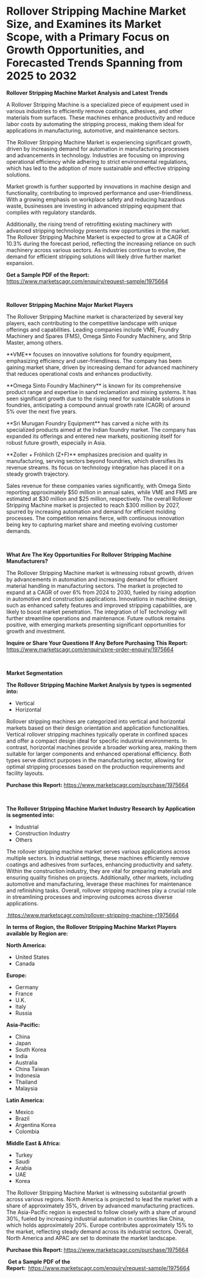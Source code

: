 <p><h1>Rollover Stripping Machine Market Size, and Examines its Market Scope, with a Primary Focus on Growth Opportunities, and Forecasted Trends Spanning from 2025 to 2032</h1></p><p><strong>Rollover Stripping Machine Market Analysis and Latest Trends</strong></p>
<p><p>A Rollover Stripping Machine is a specialized piece of equipment used in various industries to efficiently remove coatings, adhesives, and other materials from surfaces. These machines enhance productivity and reduce labor costs by automating the stripping process, making them ideal for applications in manufacturing, automotive, and maintenance sectors.</p><p>The Rollover Stripping Machine Market is experiencing significant growth, driven by increasing demand for automation in manufacturing processes and advancements in technology. Industries are focusing on improving operational efficiency while adhering to strict environmental regulations, which has led to the adoption of more sustainable and effective stripping solutions.</p><p>Market growth is further supported by innovations in machine design and functionality, contributing to improved performance and user-friendliness. With a growing emphasis on workplace safety and reducing hazardous waste, businesses are investing in advanced stripping equipment that complies with regulatory standards.</p><p>Additionally, the rising trend of retrofitting existing machinery with advanced stripping technology presents new opportunities in the market. The Rollover Stripping Machine Market is expected to grow at a CAGR of 10.3% during the forecast period, reflecting the increasing reliance on such machinery across various sectors. As industries continue to evolve, the demand for efficient stripping solutions will likely drive further market expansion.</p></p>
<p><strong>Get a Sample PDF of the Report:&nbsp;</strong> <a href="https://www.marketscagr.com/enquiry/request-sample/1975664?utm_campaign=2383&utm_medium=2&utm_source=Github&utm_content=ia&utm_term=12042025&utm_id=rollover-stripping-machine">https://www.marketscagr.com/enquiry/request-sample/1975664</a></p>
<p>&nbsp;</p>
<p><strong>Rollover Stripping Machine Major Market Players</strong></p>
<p><p>The Rollover Stripping Machine market is characterized by several key players, each contributing to the competitive landscape with unique offerings and capabilities. Leading companies include VME, Foundry Machinery and Spares (FMS), Omega Sinto Foundry Machinery, and Strip Master, among others.</p><p>**VME** focuses on innovative solutions for foundry equipment, emphasizing efficiency and user-friendliness. The company has been gaining market share, driven by increasing demand for advanced machinery that reduces operational costs and enhances productivity.</p><p>**Omega Sinto Foundry Machinery** is known for its comprehensive product range and expertise in sand reclamation and mixing systems. It has seen significant growth due to the rising need for sustainable solutions in foundries, anticipating a compound annual growth rate (CAGR) of around 5% over the next five years.</p><p>**Sri Murugan Foundry Equipment** has carved a niche with its specialized products aimed at the Indian foundry market. The company has expanded its offerings and entered new markets, positioning itself for robust future growth, especially in Asia.</p><p>**Zoller + Fröhlich (Z+F)** emphasizes precision and quality in manufacturing, serving sectors beyond foundries, which diversifies its revenue streams. Its focus on technology integration has placed it on a steady growth trajectory.</p><p>Sales revenue for these companies varies significantly, with Omega Sinto reporting approximately $50 million in annual sales, while VME and FMS are estimated at $30 million and $25 million, respectively. The overall Rollover Stripping Machine market is projected to reach $300 million by 2027, spurred by increasing automation and demand for efficient molding processes. The competition remains fierce, with continuous innovation being key to capturing market share and meeting evolving customer demands.</p></p>
<p>&nbsp;</p>
<p><strong>What Are The Key Opportunities For Rollover Stripping Machine Manufacturers?</strong></p>
<p><p>The Rollover Stripping Machine market is witnessing robust growth, driven by advancements in automation and increasing demand for efficient material handling in manufacturing sectors. The market is projected to expand at a CAGR of over 6% from 2024 to 2030, fueled by rising adoption in automotive and construction applications. Innovations in machine design, such as enhanced safety features and improved stripping capabilities, are likely to boost market penetration. The integration of IoT technology will further streamline operations and maintenance. Future outlook remains positive, with emerging markets presenting significant opportunities for growth and investment.</p></p>
<p><strong>Inquire or Share Your Questions If Any Before Purchasing This Report:</strong> <a href="https://www.marketscagr.com/enquiry/pre-order-enquiry/1975664?utm_campaign=2383&utm_medium=2&utm_source=Github&utm_content=ia&utm_term=12042025&utm_id=rollover-stripping-machine">https://www.marketscagr.com/enquiry/pre-order-enquiry/1975664</a></p>
<p>&nbsp;</p>
<p><strong>Market Segmentation</strong></p>
<p><strong>The Rollover Stripping Machine Market Analysis by types is segmented into:</strong></p>
<p><ul><li>Vertical</li><li>Horizontal</li></ul></p>
<p><p>Rollover stripping machines are categorized into vertical and horizontal markets based on their design orientation and application functionalities. Vertical rollover stripping machines typically operate in confined spaces and offer a compact design ideal for specific industrial environments. In contrast, horizontal machines provide a broader working area, making them suitable for larger components and enhanced operational efficiency. Both types serve distinct purposes in the manufacturing sector, allowing for optimal stripping processes based on the production requirements and facility layouts.</p></p>
<p><strong>Purchase this Report:&nbsp;</strong><a href="https://www.marketscagr.com/purchase/1975664?utm_campaign=2383&utm_medium=2&utm_source=Github&utm_content=ia&utm_term=12042025&utm_id=rollover-stripping-machine">https://www.marketscagr.com/purchase/1975664</a></p>
<p>&nbsp;</p>
<p><strong>The Rollover Stripping Machine Market Industry Research by Application is segmented into:</strong></p>
<p><ul><li>Industrial</li><li>Construction Industry</li><li>Others</li></ul></p>
<p><p>The rollover stripping machine market serves various applications across multiple sectors. In industrial settings, these machines efficiently remove coatings and adhesives from surfaces, enhancing productivity and safety. Within the construction industry, they are vital for preparing materials and ensuring quality finishes on projects. Additionally, other markets, including automotive and manufacturing, leverage these machines for maintenance and refinishing tasks. Overall, rollover stripping machines play a crucial role in streamlining processes and improving outcomes across diverse applications.</p></p>
<p><a href="https://www.marketscagr.com/rollover-stripping-machine-r1975664?utm_campaign=2383&utm_medium=2&utm_source=Github&utm_content=ia&utm_term=12042025&utm_id=rollover-stripping-machine">&nbsp;https://www.marketscagr.com/rollover-stripping-machine-r1975664</a></p>
<p><strong>In terms of Region, the Rollover Stripping Machine Market Players available by Region are:</strong></p>
<p>
    <p> <strong> North America: </strong>
        <ul>
            <li>United States</li>
            <li>Canada</li>
        </ul>
        </p> 
    <p> <strong> Europe: </strong>
        <ul>
            <li>Germany</li>
            <li>France</li>
            <li>U.K.</li>
            <li>Italy</li>
            <li>Russia</li>
        </ul>
        </p> 
    <p> <strong> Asia-Pacific: </strong>
        <ul>
            <li>China</li>
            <li>Japan</li>
            <li>South Korea</li>
            <li>India</li>
            <li>Australia</li>
            <li>China Taiwan</li>
            <li>Indonesia</li>
            <li>Thailand</li>
            <li>Malaysia</li>
        </ul>
        </p> 
    <p> <strong> Latin America: </strong>
        <ul>
            <li>Mexico</li>
            <li>Brazil</li>
            <li>Argentina Korea</li>
            <li>Colombia</li>
        </ul>
        </p> 
    <p> <strong> Middle East & Africa: </strong>
        <ul>
            <li>Turkey</li>
            <li>Saudi</li>
            <li>Arabia</li>
            <li>UAE</li>
            <li>Korea</li>
        </ul>
    </p>
    </p>
<p><p>The Rollover Stripping Machine Market is witnessing substantial growth across various regions. North America is projected to lead the market with a share of approximately 35%, driven by advanced manufacturing practices. The Asia-Pacific region is expected to follow closely with a share of around 30%, fueled by increasing industrial automation in countries like China, which holds approximately 20%. Europe contributes approximately 15% to the market, reflecting steady demand across its industrial sectors. Overall, North America and APAC are set to dominate the market landscape.</p></p>
<p><strong>Purchase this Report: </strong><a href="https://www.marketscagr.com/purchase/1975664?utm_campaign=2383&utm_medium=2&utm_source=Github&utm_content=ia&utm_term=12042025&utm_id=rollover-stripping-machine">https://www.marketscagr.com/purchase/1975664</a></p>
<p>&nbsp;<strong>Get a Sample PDF of the Report:&nbsp;&nbsp;</strong><a href="https://www.marketscagr.com/enquiry/request-sample/1975664?utm_campaign=2383&utm_medium=2&utm_source=Github&utm_content=ia&utm_term=12042025&utm_id=rollover-stripping-machine">https://www.marketscagr.com/enquiry/request-sample/1975664</a></p>
<p><strong></strong></p>
<p><p></p><p></p><p></p></p>